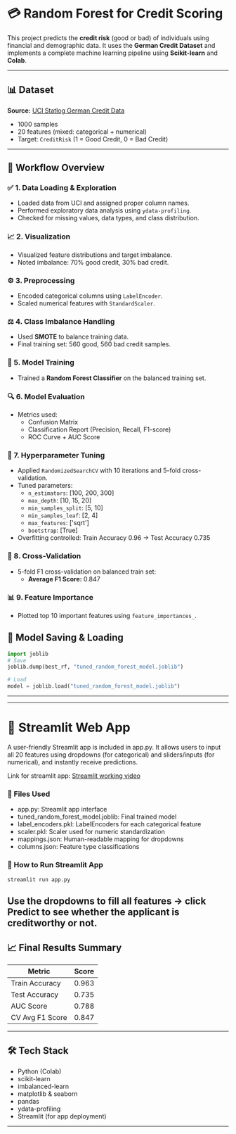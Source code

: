 # 💳 Random Forest for Credit Scoring

This project predicts the **credit risk** (good or bad) of individuals using financial and demographic data. It uses the **German Credit Dataset** and implements a complete machine learning pipeline using **Scikit-learn** and **Colab**.

---

## 📊 Dataset

**Source:** [UCI Statlog German Credit Data](https://archive.ics.uci.edu/dataset/144/statlog+german+credit+data)  
- 1000 samples  
- 20 features (mixed: categorical + numerical)  
- Target: `CreditRisk` (1 = Good Credit, 0 = Bad Credit)

---

## 🧭 Workflow Overview

### ✅ 1. Data Loading & Exploration
- Loaded data from UCI and assigned proper column names.
- Performed exploratory data analysis using `ydata-profiling`.
- Checked for missing values, data types, and class distribution.

### 📈 2. Visualization
- Visualized feature distributions and target imbalance.
- Noted imbalance: 70% good credit, 30% bad credit.

### ⚙️ 3. Preprocessing
- Encoded categorical columns using `LabelEncoder`.
- Scaled numerical features with `StandardScaler`.

### ⚖️ 4. Class Imbalance Handling
- Used **SMOTE** to balance training data.
- Final training set: 560 good, 560 bad credit samples.

### 🌲 5. Model Training
- Trained a **Random Forest Classifier** on the balanced training set.

### 🔍 6. Model Evaluation
- Metrics used:
  - Confusion Matrix
  - Classification Report (Precision, Recall, F1-score)
  - ROC Curve + AUC Score

### 🔧 7. Hyperparameter Tuning
- Applied `RandomizedSearchCV` with 10 iterations and 5-fold cross-validation.
- Tuned parameters:
  - `n_estimators`: [100, 200, 300]
  - `max_depth`: [10, 15, 20]
  - `min_samples_split`: [5, 10]
  - `min_samples_leaf`: [2, 4]
  - `max_features`: ['sqrt']
  - `bootstrap`: [True]
- Overfitting controlled: Train Accuracy 0.96 → Test Accuracy 0.735

### 🔁 8. Cross-Validation
- 5-fold F1 cross-validation on balanced train set:
  - **Average F1 Score:** 0.847

### 📊 9. Feature Importance
- Plotted top 10 important features using `feature_importances_`.

## 💾 Model Saving & Loading

```python
import joblib
# Save
joblib.dump(best_rf, "tuned_random_forest_model.joblib")

# Load
model = joblib.load("tuned_random_forest_model.joblib")
```
---
---

# 💽 Streamlit Web App

A user-friendly Streamlit app is included in app.py. It allows users to input all 20 features using dropdowns (for categorical) and sliders/inputs (for numerical), and instantly receive predictions.

Link for streamlit app: [Streamlit working video](https://jklujaipur-my.sharepoint.com/:v:/g/personal/dishaarora_jklu_edu_in/EV3mHrwwSJxFpVo2KAxctJsBdBqfkxDXi3VC1ZaHybrG2w?nav=eyJyZWZlcnJhbEluZm8iOnsicmVmZXJyYWxBcHAiOiJPbmVEcml2ZUZvckJ1c2luZXNzIiwicmVmZXJyYWxBcHBQbGF0Zm9ybSI6IldlYiIsInJlZmVycmFsTW9kZSI6InZpZXciLCJyZWZlcnJhbFZpZXciOiJNeUZpbGVzTGlua0NvcHkifX0&e=VR4jBU)

### 📂 Files Used
- app.py: Streamlit app interface
- tuned_random_forest_model.joblib: Final trained model
- label_encoders.pkl: LabelEncoders for each categorical feature
- scaler.pkl: Scaler used for numeric standardization
- mappings.json: Human-readable mapping for dropdowns
- columns.json: Feature type classifications

### 🚀 How to Run Streamlit App
```
streamlit run app.py
```
Use the dropdowns to fill all features → click Predict to see whether the applicant is creditworthy or not.
---

## 📈 Final Results Summary

| Metric              | Score    |
|---------------------|----------|
| Train Accuracy      | 0.963    |
| Test Accuracy       | 0.735    |
| AUC Score           | 0.788    |
| CV Avg F1 Score     | 0.847    |

---

## 🛠 Tech Stack

- Python (Colab)
- scikit-learn
- imbalanced-learn
- matplotlib & seaborn
- pandas
- ydata-profiling
- Streamlit (for app deployment)

---
